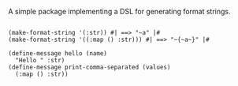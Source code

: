 A simple package implementing a DSL for generating format strings.

```(Common Lisp)

(make-format-string '(:str)) #| ==> "~a" |#
(make-format-string '((:map () :str))) #| ==> "~{~a~}" |#

(define-message hello (name)
  "Hello " :str)
(define-message print-comma-separated (values)
  (:map () :str))

```
